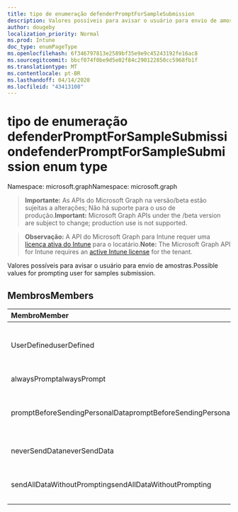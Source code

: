 ```yaml
---
title: tipo de enumeração defenderPromptForSampleSubmission
description: Valores possíveis para avisar o usuário para envio de amostras.
author: dougeby
localization_priority: Normal
ms.prod: Intune
doc_type: enumPageType
ms.openlocfilehash: 6f346797813e2589bf35e9e9c45243192fe16ac8
ms.sourcegitcommit: bbcf074f0be9d5e02f84c290122850cc5968fb1f
ms.translationtype: MT
ms.contentlocale: pt-BR
ms.lasthandoff: 04/14/2020
ms.locfileid: "43413108"
---
```

# <a name="defenderpromptforsamplesubmission-enum-type"></a><span data-ttu-id="79e58-103">tipo de enumeração defenderPromptForSampleSubmission</span><span class="sxs-lookup"><span data-stu-id="79e58-103">defenderPromptForSampleSubmission enum type</span></span>

<span data-ttu-id="79e58-104">Namespace: microsoft.graph</span><span class="sxs-lookup"><span data-stu-id="79e58-104">Namespace: microsoft.graph</span></span>

> <span data-ttu-id="79e58-105">**Importante:** As APIs do Microsoft Graph na versão/beta estão sujeitas a alterações; Não há suporte para o uso de produção.</span><span class="sxs-lookup"><span data-stu-id="79e58-105">**Important:** Microsoft Graph APIs under the /beta version are subject to change; production use is not supported.</span></span>

> <span data-ttu-id="79e58-106">**Observação:** A API do Microsoft Graph para Intune requer uma [licença ativa do Intune](https://go.microsoft.com/fwlink/?linkid=839381) para o locatário.</span><span class="sxs-lookup"><span data-stu-id="79e58-106">**Note:** The Microsoft Graph API for Intune requires an [active Intune license](https://go.microsoft.com/fwlink/?linkid=839381) for the tenant.</span></span>

<span data-ttu-id="79e58-107">Valores possíveis para avisar o usuário para envio de amostras.</span><span class="sxs-lookup"><span data-stu-id="79e58-107">Possible values for prompting user for samples submission.</span></span>

## <a name="members"></a><span data-ttu-id="79e58-108">Membros</span><span class="sxs-lookup"><span data-stu-id="79e58-108">Members</span></span>
|<span data-ttu-id="79e58-109">Membro</span><span class="sxs-lookup"><span data-stu-id="79e58-109">Member</span></span>|<span data-ttu-id="79e58-110">Valor</span><span class="sxs-lookup"><span data-stu-id="79e58-110">Value</span></span>|<span data-ttu-id="79e58-111">Descrição</span><span class="sxs-lookup"><span data-stu-id="79e58-111">Description</span></span>|
|:---|:---|:---|
|<span data-ttu-id="79e58-112">UserDefined</span><span class="sxs-lookup"><span data-stu-id="79e58-112">userDefined</span></span>|<span data-ttu-id="79e58-113">,0</span><span class="sxs-lookup"><span data-stu-id="79e58-113">0</span></span>|<span data-ttu-id="79e58-114">Definido pelo usuário, valor padrão, sem intenção.</span><span class="sxs-lookup"><span data-stu-id="79e58-114">User Defined, default value, no intent.</span></span>|
|<span data-ttu-id="79e58-115">alwaysPrompt</span><span class="sxs-lookup"><span data-stu-id="79e58-115">alwaysPrompt</span></span>|<span data-ttu-id="79e58-116">1</span><span class="sxs-lookup"><span data-stu-id="79e58-116">1</span></span>|<span data-ttu-id="79e58-117">Sempre avisar.</span><span class="sxs-lookup"><span data-stu-id="79e58-117">Always prompt.</span></span>|
|<span data-ttu-id="79e58-118">promptBeforeSendingPersonalData</span><span class="sxs-lookup"><span data-stu-id="79e58-118">promptBeforeSendingPersonalData</span></span>|<span data-ttu-id="79e58-119">duas</span><span class="sxs-lookup"><span data-stu-id="79e58-119">2</span></span>|<span data-ttu-id="79e58-120">Avisar antes de enviar dados pessoais.</span><span class="sxs-lookup"><span data-stu-id="79e58-120">Prompt before sending personal data.</span></span>|
|<span data-ttu-id="79e58-121">neverSendData</span><span class="sxs-lookup"><span data-stu-id="79e58-121">neverSendData</span></span>|<span data-ttu-id="79e58-122">3D</span><span class="sxs-lookup"><span data-stu-id="79e58-122">3</span></span>|<span data-ttu-id="79e58-123">Nunca enviar dados.</span><span class="sxs-lookup"><span data-stu-id="79e58-123">Never send data.</span></span>|
|<span data-ttu-id="79e58-124">sendAllDataWithoutPrompting</span><span class="sxs-lookup"><span data-stu-id="79e58-124">sendAllDataWithoutPrompting</span></span>|<span data-ttu-id="79e58-125">4 </span><span class="sxs-lookup"><span data-stu-id="79e58-125">4</span></span>|<span data-ttu-id="79e58-126">Enviar todos os dados sem avisar.</span><span class="sxs-lookup"><span data-stu-id="79e58-126">Send all data without prompting.</span></span>|



